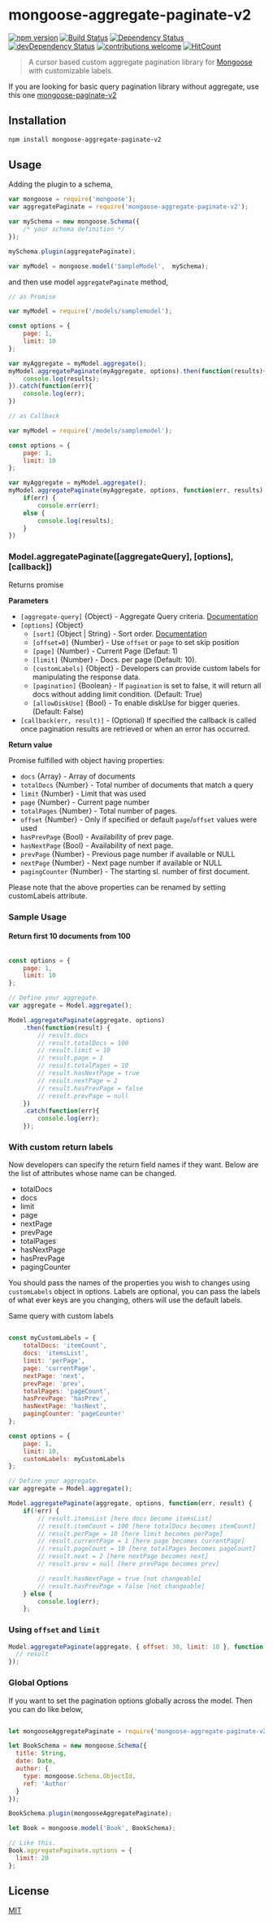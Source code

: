 # mongoose-aggregate-paginate-v2
[![npm version](https://img.shields.io/npm/v/mongoose-aggregate-paginate-v2.svg)](https://www.npmjs.com/package/mongoose-aggregate-paginate-v2)
[![Build Status](https://travis-ci.com/aravindnc/mongoose-aggregate-paginate-v2.svg?branch=master)](https://travis-ci.com/aravindnc/mongoose-aggregate-paginate-v2)
[![Dependency Status](https://david-dm.org/aravindnc/mongoose-aggregate-paginate-v2.svg)](https://david-dm.org/aravindnc/mongoose-aggregate-paginate-v2)
[![devDependency Status](https://david-dm.org/aravindnc/mongoose-aggregate-paginate-v2/dev-status.svg)](https://david-dm.org/aravindnc/mongoose-aggregate-paginate-v2#info=devDependencies)
[![contributions welcome](https://img.shields.io/badge/contributions-welcome-brightgreen.svg?style=flat)](https://github.com/aravindnc/mongoose-aggregate-paginate-v2/issues)
[![HitCount](http://hits.dwyl.io/aravindnc/mongoose-aggregate-paginate-v2.svg)](http://hits.dwyl.io/aravindnc/mongoose-aggregate-paginate-v2)

> A cursor based custom aggregate pagination library for [Mongoose](http://mongoosejs.com) with customizable labels.

If you are looking for basic query pagination library without aggregate, use this one [mongoose-paginate-v2](https://github.com/aravindnc/mongoose-paginate-v2)

## Installation

```sh
npm install mongoose-aggregate-paginate-v2
```

## Usage

Adding the plugin to a schema,

```js
var mongoose = require('mongoose');
var aggregatePaginate = require('mongoose-aggregate-paginate-v2');

var mySchema = new mongoose.Schema({ 
    /* your schema definition */ 
});

mySchema.plugin(aggregatePaginate);

var myModel = mongoose.model('SampleModel',  mySchema); 

```

and then use model `aggregatePaginate` method,
```js
// as Promise

var myModel = require('/models/samplemodel');

const options = {
    page: 1,
    limit: 10
};

var myAggregate = myModel.aggregate();
myModel.aggregatePaginate(myAggregate, options).then(function(results){
	console.log(results);
}).catch(function(err){
	console.log(err);
})
```
```js
// as Callback

var myModel = require('/models/samplemodel');

const options = {
    page: 1,
    limit: 10
};

var myAggregate = myModel.aggregate();
myModel.aggregatePaginate(myAggregate, options, function(err, results) {
	if(err) {
		console.err(err);
	else { 
    	console.log(results);
	}
})
```

### Model.aggregatePaginate([aggregateQuery], [options], [callback])

Returns promise

**Parameters**

* `[aggregate-query]` {Object} - Aggregate Query criteria. [Documentation](https://docs.mongodb.com/manual/aggregation/)
* `[options]` {Object}
  - `[sort]` {Object | String} - Sort order. [Documentation](http://mongoosejs.com/docs/api.html#query_Query-sort)
  - `[offset=0]` {Number} - Use `offset` or `page` to set skip position
  - `[page]` {Number} - Current Page (Defaut: 1)
  - `[limit]` {Number} - Docs. per page (Default: 10).
  - `[customLabels]` {Object} - Developers can provide custom labels for manipulating the response data.
  - `[pagination]` {Boolean} - If `pagination` is set to false, it will return all docs without adding limit condition. (Default: True)
  - `[allowDiskUse]` {Bool} - To enable diskUse for bigger queries. (Default: False)
* `[callback(err, result)]` - (Optional) If specified the callback is called once pagination results are retrieved or when an error has occurred.

**Return value**

Promise fulfilled with object having properties:
* `docs` {Array} - Array of documents
* `totalDocs` {Number} - Total number of documents that match a query
* `limit` {Number} - Limit that was used
* `page` {Number} - Current page number 
* `totalPages` {Number} - Total number of pages.
* `offset` {Number} - Only if specified or default `page`/`offset` values were used
* `hasPrevPage` {Bool} - Availability of prev page.
* `hasNextPage` {Bool} - Availability of next page.
* `prevPage` {Number} - Previous page number if available or NULL
* `nextPage` {Number} - Next page number if available or NULL
* `pagingCounter` {Number} - The starting sl. number of first document.

Please note that the above properties can be renamed by setting customLabels attribute.

### Sample Usage

#### Return first 10 documents from 100

```javascript

const options = {
    page: 1,
    limit: 10
};

// Define your aggregate.
var aggregate = Model.aggregate();

Model.aggregatePaginate(aggregate, options)
	.then(function(result) {
		// result.docs
		// result.totalDocs = 100
		// result.limit = 10
		// result.page = 1
		// result.totalPages = 10    
		// result.hasNextPage = true
		// result.nextPage = 2
		// result.hasPrevPage = false
		// result.prevPage = null
	})
	.catch(function(err){
		console.log(err);
	});
```

### With custom return labels

Now developers can specify the return field names if they want. Below are the list of attributes whose name can be changed.

* totalDocs
* docs
* limit
* page
* nextPage
* prevPage
* totalPages
* hasNextPage
* hasPrevPage
* pagingCounter

You should pass the names of the properties you wish to changes using `customLabels` object in options. Labels are optional, you can pass the labels of what ever keys are you changing, others will use the default labels.

Same query with custom labels
```javascript

const myCustomLabels = {
    totalDocs: 'itemCount',
    docs: 'itemsList',
    limit: 'perPage',
    page: 'currentPage',
    nextPage: 'next',
    prevPage: 'prev',
    totalPages: 'pageCount',
	hasPrevPage: 'hasPrev',
	hasNextPage: 'hasNext',
	pagingCounter: 'pageCounter'
};

const options = {
    page: 1,
    limit: 10,
    customLabels: myCustomLabels
};

// Define your aggregate.
var aggregate = Model.aggregate();

Model.aggregatePaginate(aggregate, options, function(err, result) {
	if(!err) {
		// result.itemsList [here docs become itemsList]
		// result.itemCount = 100 [here totalDocs becomes itemCount]
		// result.perPage = 10 [here limit becomes perPage]
		// result.currentPage = 1 [here page becomes currentPage]
		// result.pageCount = 10 [here totalPages becomes pageCount]
		// result.next = 2 [here nextPage becomes next]
		// result.prev = null [here prevPage becomes prev]

		// result.hasNextPage = true [not changeable]
		// result.hasPrevPage = false [not changeable]
	} else {
		console.log(err);
	};
```

### Using `offset` and `limit`

```javascript
Model.aggregatePaginate(aggregate, { offset: 30, limit: 10 }, function(err, result) {
  // result
});
```

### Global Options
If you want to set the pagination options globally across the model. Then you can do like below,

```js

let mongooseAggregatePaginate = require('mongoose-aggregate-paginate-v2');

let BookSchema = new mongoose.Schema({
  title: String,
  date: Date,
  author: {
    type: mongoose.Schema.ObjectId,
    ref: 'Author'
  }
});

BookSchema.plugin(mongooseAggregatePaginate);

let Book = mongoose.model('Book', BookSchema);

// Like this.
Book.aggregatePaginate.options = {
  limit: 20
};

```

## License
[MIT](LICENSE)
